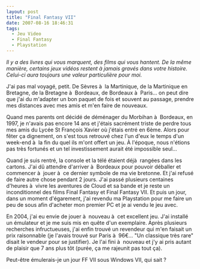 ```yaml
---
layout: post
title: "Final Fantasy VII"
date: 2007-08-16 18:46:31
tags:
  - Jeu Video
  - Final Fantasy
  - Playstation
---
```


_Il y a des livres qui vous marquent, des films qui vous hantent. De la même manière, certains jeux vidéos restent à jamais gravés dans votre histoire. Celui-ci aura toujours une valeur particulière pour moi._

<!-- more -->

J'ai pas mal voyagé, petit. De Sèvres à  la Martinique, de la Martinique en Bretagne, de la Bretagne à  Bordeaux, de Bordeaux à  Paris… on peut dire que j'ai du m'adapter un bon paquet de fois et souvent au passage, prendre mes distances avec mes amis et m'en faire de nouveaux.

Quand mes parents ont décidé de déménager du Morbihan à  Bordeaux, en 1997, je n'avais pas encore 14 ans et j'étais sacrément triste de perdre tous mes amis du Lycée St François Xavier où j'étais entré en 6ème. Alors pour fêter ça dignement, on s'est tous retrouvé chez l'un d'eux le temps d'un week-end à  la fin du quel ils m'ont offert un jeu. À l'époque, nous n'étions pas très fortunés et un tel investissement aurait été impossible seul…

Quand je suis rentré, la console et la télé étaient déjà  rangées dans les cartons. J'ai dû attendre d'arriver à  Bordeaux pour pouvoir déballer et commencer à  jouer à  ce dernier symbole de ma vie bretonne. Et j'ai refusé de faire autre chose pendant 2 jours. J'ai passé plusieurs centaines d'heures à  vivre les aventures de Cloud et sa bande et je reste un inconditionnel des films Final Fantasy et Final Fantasy VII. Et puis un jour, dans un moment d'égarement, j'ai revendu ma Playstation pour me faire un peu de sous afin d'acheter mon premier PC et je ai vendu le jeu avec.

En 2004, j'ai eu envie de jouer à  nouveau à  cet excellent jeu. J'ai installé un émulateur et je me suis mis en quête d'un exemplaire. Après plusieurs recherches infructueuses, j'ai enfin trouvé un revendeur qui m'en faisait un prix raisonnable (je l'avais trouvé sur Paris à  96€… "Un classique très rare" disait le vendeur pour se justifier). Je l'ai fini à  nouveau et j'y ai pris autant de plaisir que 7 ans plus tôt (purée, ça me rajeunit pas tout ça).

Peut-être émulerais-je un jour FF VII sous Windows VII, qui sait&nbsp;?